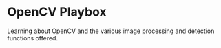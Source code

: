 # OpenCV Playbox

Learning about OpenCV and the various image processing and detection functions offered.


